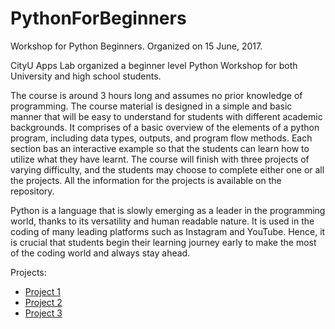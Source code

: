 # PythonForBeginners
Workshop for Python Beginners. 
Organized on 15 June, 2017. 

CityU Apps Lab organized a beginner level Python Workshop for both University and high school students. 

The course is around 3 hours long and assumes no prior knowledge of programming. The course material is designed in a simple and basic manner that will be easy to understand for students with different academic backgrounds. It comprises of a basic overview of the elements of a python program, including data types, outputs, and program flow methods. Each section bas an interactive example so that the students can learn how to utilize what they have learnt. The course will finish with three projects of varying difficulty, and the students may choose to complete either one or all the projects. All the information for the projects is available on the repository.

Python is a language that is slowly emerging as a leader in the programming world, thanks to its versatility and human readable nature. It is used in the coding of many leading platforms such as Instagram and YouTube. Hence, it is crucial that students begin their learning journey early to make the most of the coding world and always stay ahead.

Projects:

* [Project 1](home.py)
* [Project 2](tic-tac-toc.py)
* [Project 3](battleship.py)

